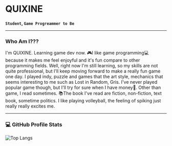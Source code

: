 # QUIXINE
**`Student`, `Game Progreammer to Be`**

---
### Who Am I???
I'm QUIXINE. Learning game dev now. 🎮I like game programming💻 because it makes me feel enjoyful and it's fun compare to other programming fields. Well, right now I'm still learning, so my skills are not quite professional, but I'll keep moving forward to make a really fun game one day. I played indy, puzzle and games that the art style, mechanics that seems interesting to me such as Lost in Random, Gris. I've never played popular game though, but I'll try for sure when I have money🤣. Other than game, I read sometimes. 📚The book I've read are fiction, non-fiction, text book, sometime politics. I like playing volleyball, the feeling of spiking just really really excites me.

---

 <h3>💻 GitHub Profile Stats</h3>

  <!-- https://github.com/anuraghazra/github-readme-stats -->

  <!-- <a href="https://github.com/anuraghazra/github-readme-stats"><img alt="QUXINE's Top Languages" src="https://quixine-github-readme-stats.vercel.app/api/top-langs/?username=QUIXINE&langs_count=8&layout=compact&theme=react&hide_border=true&bg_color=1F222E&title_color=F85D7F&icon_color=F8D866&hide=Jupyter%20Notebook,Roff" height="192px"/></a> -->
   <!--![Top Langs](https://github-readme-stats.vercel.app/api/top-langs/?username=QUIXINE&layout=compact)-->
  ![Top Langs](https://github-readme-stats.vercel.app/api/top-langs/?username=quixine&layout=compact&theme=vision-friendly-dark)

<!--**
**QUIXINE/QUIXINE** is a ✨ _special_ ✨ repository because its `README.md` (this file) appears on your GitHub profile.

Here are some ideas to get you started:

- 🔭 I’m currently working on ...
- 🌱 I’m currently learning ...
- 👯 I’m looking to collaborate on ...
- 🤔 I’m looking for help with ...
- 💬 Ask me about ...
- 📫 How to reach me: ...
- 😄 Pronouns: ...
- ⚡ Fun fact: ...
-->
